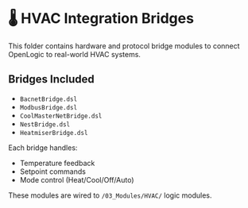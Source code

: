 # 🌡️ HVAC Integration Bridges

This folder contains hardware and protocol bridge modules to connect OpenLogic to real-world HVAC systems.

## Bridges Included

- `BacnetBridge.dsl`
- `ModbusBridge.dsl`
- `CoolMasterNetBridge.dsl`
- `NestBridge.dsl`
- `HeatmiserBridge.dsl`

Each bridge handles:
- Temperature feedback
- Setpoint commands
- Mode control (Heat/Cool/Off/Auto)

These modules are wired to `/03_Modules/HVAC/` logic modules.
